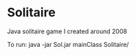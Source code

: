 # Solitaire
Java solitaire game I created around 2008

To run: java -jar Sol.jar mainClass Solitaire/